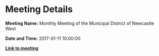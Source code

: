 # Meeting Details

**Meeting Name:** Monthly Meeting of the Municipal District of Newcastle West

**Date and Time:** 2017-01-11 10:00:00

**<a href="https://www.limerick.ie/council/whats-on/monthly-meeting-municipal-district-newcastle-west-7" target="_blank">Link to meeting</a>**
